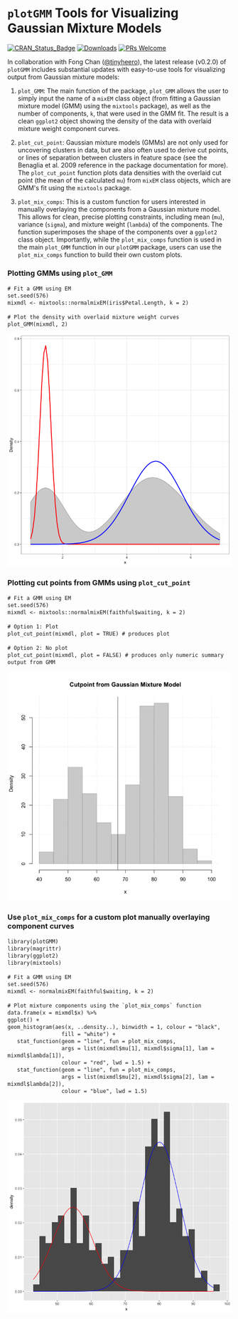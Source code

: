 # `plotGMM` Tools for Visualizing Gaussian Mixture Models
[![CRAN_Status_Badge](https://www.r-pkg.org/badges/version/plotGMM)](http://cran.r-project.org/package=plotGMM)
[![Downloads](http://cranlogs.r-pkg.org/badges/grand-total/plotGMM)](http://cranlogs.r-pkg.org/)
[![PRs Welcome](https://img.shields.io/badge/PRs-welcome-brightgreen.svg?style=plastic)](https://github.com/pdwaggoner/plotGMM/pulls)

In collaboration with Fong Chan ([@tinyheero](https://github.com/tinyheero)), the latest release (v0.2.0) of `plotGMM` includes substantial updates with easy-to-use tools for visualizing output from Gaussian mixture models: 

1. `plot_GMM`: The main function of the package, `plot_GMM` allows the user to simply input the name of a `mixEM` class object (from fitting a Gaussian mixture model (GMM) using the `mixtools` package), as well as the number of components, `k`, that were used in the GMM fit. The result is a clean `ggplot2` object showing the density of the data with overlaid mixture weight component curves.  

2. `plot_cut_point`: Gaussian mixture models (GMMs) are not only used for uncovering clusters in data, but are also often used to derive cut points, or lines of separation between clusters in feature space (see the Benaglia et al. 2009 reference in the package documentation for more). The `plot_cut_point` function plots data densities with the overlaid cut point (the mean of the calculated `mu`) from `mixEM` class objects, which are GMM's fit using the `mixtools` package.

3. `plot_mix_comps`: This is a custom function for users interested in manually overlaying the components from a Gaussian mixture model. This allows for clean, precise plotting constraints, including mean (`mu`), variance (`sigma`), and mixture weight (`lambda`) of the components. The function superimposes the shape of the components over a `ggplot2` class object. Importantly, while the `plot_mix_comps` function is used in the main `plot_GMM` function in our `plotGMM` package, users can use the `plot_mix_comps` function to build their own custom plots.

### Plotting GMMs using `plot_GMM`
```{r }
# Fit a GMM using EM
set.seed(576)
mixmdl <- mixtools::normalmixEM(iris$Petal.Length, k = 2)

# Plot the density with overlaid mixture weight curves
plot_GMM(mixmdl, 2)
```
![Iris GMM Plot using `plot_GMM`](irisD.png)

### Plotting cut points from GMMs using `plot_cut_point`
```{r }
# Fit a GMM using EM
set.seed(576)
mixmdl <- mixtools::normalmixEM(faithful$waiting, k = 2)

# Option 1: Plot
plot_cut_point(mixmdl, plot = TRUE) # produces plot

# Option 2: No plot
plot_cut_point(mixmdl, plot = FALSE) # produces only numeric summary output from GMM
```
![Cut Point from Old Faithful GMM using `plot_cut_point`](cp.png)

### Use `plot_mix_comps` for a custom plot manually overlaying component curves
```{r }
library(plotGMM)
library(magrittr)
library(ggplot2)
library(mixtools)

# Fit a GMM using EM
set.seed(576)
mixmdl <- normalmixEM(faithful$waiting, k = 2)

# Plot mixture components using the `plot_mix_comps` function
data.frame(x = mixmdl$x) %>%
ggplot() +
geom_histogram(aes(x, ..density..), binwidth = 1, colour = "black",
                 fill = "white") +
   stat_function(geom = "line", fun = plot_mix_comps,
                 args = list(mixmdl$mu[1], mixmdl$sigma[1], lam = mixmdl$lambda[1]),
                 colour = "red", lwd = 1.5) +
   stat_function(geom = "line", fun = plot_mix_comps,
                 args = list(mixmdl$mu[2], mixmdl$sigma[2], lam = mixmdl$lambda[2]),
                 colour = "blue", lwd = 1.5)
```

![Custom Plot using `plot_mix_comps`](faithful.png)
